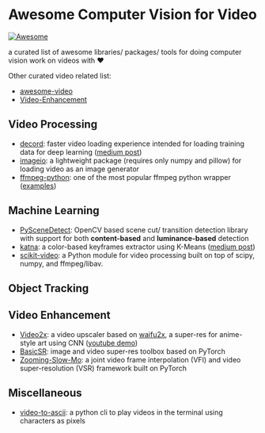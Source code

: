 # Awesome Computer Vision for Video

[![Awesome](https://awesome.re/badge-flat.svg)](https://awesome.re)

a curated list of awesome libraries/ packages/ tools for doing computer vision work on videos with :heart:

Other curated video related list:
* [awesome-video](https://github.com/sitkevij/awesome-video)
* [Video-Enhancement](https://github.com/yulunzhang/video-enhancement)

## Video Processing
* [decord](https://github.com/dmlc/decord): faster video loading experience intended for loading training data for deep learning ([medium post](https://medium.com/@haydenfaulkner/extracting-frames-fast-from-a-video-using-opencv-and-python-73b9b7dc9661))
* [imageio](https://imageio.readthedocs.io/en/stable/examples.html#iterate-over-frames-in-a-movie): a lightweight package (requires only numpy and pillow) for loading video as an image generator
* [ffmpeg-python](https://github.com/kkroening/ffmpeg-python): one of the most popular ffmpeg python wrapper ([examples](https://github.com/kkroening/ffmpeg-python/blob/master/examples/README.md#generate-thumbnail-for-video))

## Machine Learning
* [PySceneDetect](https://pyscenedetect.readthedocs.io/): OpenCV based scene cut/ transition detection library with support for both **content-based** and **luminance-based** detection
* [katna](https://github.com/keplerlab/katna): a color-based keyframes extractor using K-Means ([medium post](https://medium.com/@Aloksaan/video-key-frame-extraction-with-katna-11971ac45c76))
* [scikit-video](http://www.scikit-video.org/): a Python module for video processing built on top of scipy, numpy, and ffmpeg/libav.

## Object Tracking

## Video Enhancement
* [Video2x](https://github.com/k4yt3x/video2x): a video upscaler based on [waifu2x](https://github.com/nagadomi/waifu2x), a super-res for anime-style art using CNN ([youtube demo](https://www.youtube.com/watch?v=7Nr5YmCU0po&t=188s))
* [BasicSR](https://github.com/xinntao/BasicSR): image and video super-res toolbox based on PyTorch
* [Zooming-Slow-Mo](https://github.com/Mukosame/Zooming-Slow-Mo-CVPR-2020): a joint video frame interpolation (VFI) and video super-resolution (VSR) framework built on PyTorch

## Miscellaneous
* [video-to-ascii](https://github.com/joelibaceta/video-to-ascii): a python cli to play videos in the terminal using characters as pixels
